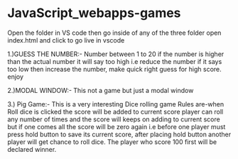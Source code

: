 # JavaScript_webapps-games
Open the folder in VS code then go inside of any of the three folder open index.html and click to go live in vscode

1.)GUESS THE NUMBER:- Number between 1 to 20
   if the number is higher than the actual number it will say too high i.e reduce the number
   if it says too low then increase the number, make quick right guess for high score.
   enjoy 
   
  2.)MODAL WINDOW:- This not a game but just a modal window
  
  
  3.) Pig Game:- This is a very interesting Dice rolling game
      Rules are-when Roll dice is clicked the score will be added to current score player can roll any number of times and the score will 
      keeps on adding to current score but if one comes all the score will be zero again
      i.e before one player must press hold button to save its current score, after placing hold button another player will get chance to roll dice.
      The player who score 100 first will be declared winner.
